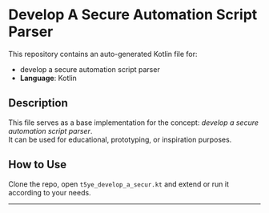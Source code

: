 # Develop A Secure Automation Script Parser

This repository contains an auto-generated Kotlin file for:

- develop a secure automation script parser
- **Language**: Kotlin

## Description

This file serves as a base implementation for the concept: *develop a secure automation script parser*.  
It can be used for educational, prototyping, or inspiration purposes.

## How to Use

Clone the repo, open `t5ye_develop_a_secur.kt` and extend or run it according to your needs.

---


